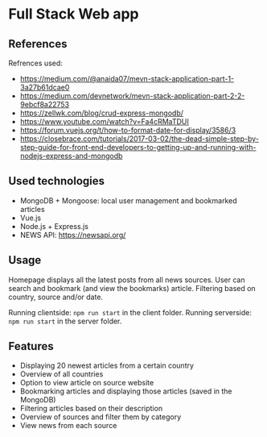 # Full Stack Web app

## References
Refrences used:
- https://medium.com/@anaida07/mevn-stack-application-part-1-3a27b61dcae0
- https://medium.com/devnetwork/mevn-stack-application-part-2-2-9ebcf8a22753
- https://zellwk.com/blog/crud-express-mongodb/
- https://www.youtube.com/watch?v=Fa4cRMaTDUI
- https://forum.vuejs.org/t/how-to-format-date-for-display/3586/3
- https://closebrace.com/tutorials/2017-03-02/the-dead-simple-step-by-step-guide-for-front-end-developers-to-getting-up-and-running-with-nodejs-express-and-mongodb

## Used technologies
- MongoDB + Mongoose: local user management and bookmarked articles
- Vue.js
- Node.js + Express.js
- NEWS API: https://newsapi.org/

## Usage
Homepage displays all the latest posts from all news sources. User can search and bookmark (and view the bookmarks) article.
Filtering based on country, source and/or date.

Running clientside: ```npm run start``` in the client folder.
Running serverside: ```npm run start``` in the server folder.

## Features
- Displaying 20 newest articles from a certain country
- Overview of all countries
- Option to view article on source website
- Bookmarking articles and displaying those articles (saved in the MongoDB)
- Filtering articles based on their description
- Overview of sources and filter them by category
- View news from each source